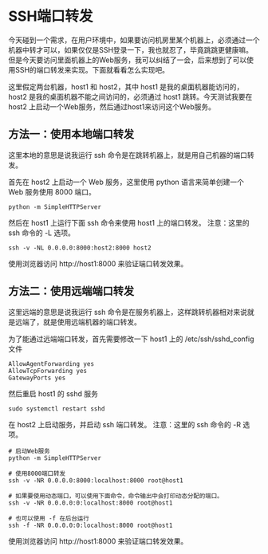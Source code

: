# SSH端口转发

今天碰到一个需求，在用户环境中，如果要访问机房里某个机器上，必须通过一个机器中转才可以，如果仅仅是SSH登录一下，我也就忍了，毕竟跳跳更健康嘛。但是今天要访问里面机器上的Web服务，我可以纠结了一会，后来想到了可以使用SSH的端口转发来实现。下面就看看怎么实现吧。

这里假定两台机器，host1 和 host2，其中 host1 是我的桌面机器能访问的，host2 是我的桌面机器不能之间访问的，必须通过 host1 跳转。今天测试我要在 host2 上启动一个Web服务，然后通过host1来访问这个Web服务。

## 方法一：使用本地端口转发

这里本地的意思是说我运行 ssh 命令是在跳转机器上，就是用自己机器的端口转发。

首先在 host2 上启动一个 Web 服务，这里使用 python 语言来简单创建一个 Web 服务使用 8000 端口。
``` shell
python -m SimpleHTTPServer
```

然后在 host1 上运行下面 ssh 命令来使用 host1 上的端口转发。
注意：这里的 ssh 命令的 -L 选项。
``` shell
ssh -v -NL 0.0.0.0:8000:host2:8000 host2
```

使用浏览器访问 http://host1:8000 来验证端口转发效果。

## 方法二：使用远端端口转发

这里远端的意思是说我运行 ssh 命令是在服务机器上，这样跳转机器相对来说就是远端了，就是使用远端机器的端口转发。

为了能通过远端端口转发，首先需要修改一下 host1 上的  /etc/ssh/sshd_config 文件
``` shell
AllowAgentForwarding yes
AllowTcpForwarding yes
GatewayPorts yes
```

然后重启 host1 的 sshd 服务
``` shell
sudo systemctl restart sshd
```

在 host2 上启动服务，并启动 ssh 端口转发。
注意：这里的 ssh 命令的 -R 选项。
``` shell
# 启动Web服务
python -m SimpleHTTPServer

# 使用8000端口转发
ssh -v -NR 0.0.0.0:8000:localhost:8000 root@host1

# 如果要使用动态端口，可以使用下面命令，命令输出中会打印动态分配的端口。
ssh -v -NR 0.0.0.0:0:localhost:8000 root@host1

# 也可以使用 -f 在后台运行
ssh -f -NR 0.0.0.0:0:localhost:8000 root@host1
```

使用浏览器访问 http://host1:8000 来验证端口转发效果。
